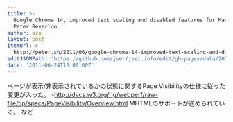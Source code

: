 ```yaml
---
title: >-
  Google Chrome 14, improved text scaling and disabled features for Mac users «
  Peter Beverloo
author: azu
layout: post
itemUrl: >-
  http://peter.sh/2011/06/google-chrome-14-improved-text-scaling-and-disabled-features-for-mac-users/
editJSONPath: 'https://github.com/jser/jser.info/edit/gh-pages/data/2011/06/index.json'
date: '2011-06-24T15:00:00Z'
---
```

ページが表示/非表示されているかの状態に関するPage Visibilityの仕様に従った変更が入った。
-http://dvcs.w3.org/hg/webperf/raw-file/tip/specs/PageVisibility/Overview.html
MHTMLのサポートが進められている。
など
